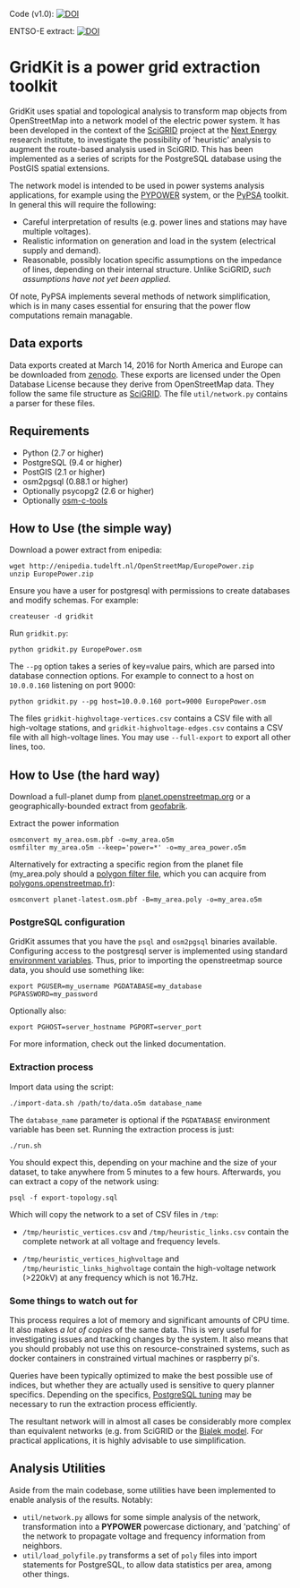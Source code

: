 Code (v1.0): [![DOI](https://zenodo.org/badge/20808/bdw/GridKit.svg)](https://zenodo.org/badge/latestdoi/20808/bdw/GridKit)

ENTSO-E extract: [![DOI](https://zenodo.org/badge/doi/10.5281/zenodo.55853.svg)](http://dx.doi.org/10.5281/zenodo.55853)


# GridKit is a power grid extraction toolkit

GridKit uses spatial and topological analysis to transform map objects
from OpenStreetMap into a network model of the electric power
system. It has been developed in the context of the
[SciGRID](http://scigrid.de) project at the
[Next Energy](http://www.next-energy.de/) research institute, to
investigate the possibility of 'heuristic' analysis to augment the
route-based analysis used in SciGRID. This has been implemented as a
series of scripts for the PostgreSQL database using the PostGIS
spatial extensions.

The network model is intended to be used in power systems analysis
applications, for example using the
[PYPOWER](https://rwl.github.io/PYPOWER) system, or the
[PyPSA](https://github.com/FRESNA/PyPSA) toolkit. In general this will
require the following:

* Careful interpretation of results (e.g. power lines and stations may
  have multiple voltages).
* Realistic information on generation and load in the system
  (electrical supply and demand).
* Reasonable, possibly location specific assumptions on the impedance
  of lines, depending on their internal structure. Unlike SciGRID,
  *such assumptions have not yet been applied*.

Of note, PyPSA implements several methods of network simplification,
which is in many cases essential for ensuring that the power flow
computations remain managable.

## Data exports

Data exports created at March 14, 2016 for North America and Europe
can be downloaded from
[zenodo](https://zenodo.org/record/47317). These exports are licensed
under the Open Database License because they derive from OpenStreetMap
data. They follow the same file structure as [SciGRID](http://scigrid.de/).
The file `util/network.py` contains a parser for these files.

## Requirements

* Python (2.7 or higher)
* PostgreSQL (9.4 or higher)
* PostGIS (2.1 or higher)
* osm2pgsql (0.88.1 or higher)
* Optionally psycopg2 (2.6 or higher)
* Optionally [osm-c-tools](https://gitlab.com/osm-c-tools/osmctools)


## How to Use (the simple way)

Download a power extract from enipedia:

    wget http://enipedia.tudelft.nl/OpenStreetMap/EuropePower.zip
    unzip EuropePower.zip

Ensure you have a user for postgresql with permissions to create
databases and modify schemas. For example:

    createuser -d gridkit

Run `gridkit.py`:

    python gridkit.py EuropePower.osm

The `--pg` option takes a series of key=value pairs, which are parsed
into database connection options. For example to connect to a host on
`10.0.0.160` listening on port 9000:

    python gridkit.py --pg host=10.0.0.160 port=9000 EuropePower.osm

The files `gridkit-highvoltage-vertices.csv` contains a CSV file with
all high-voltage stations, and `gridkit-highvoltage-edges.csv`
contains a CSV file with all high-voltage lines. You may use
`--full-export` to export all other lines, too.

## How to Use (the hard way)

Download a full-planet dump from
[planet.openstreetmap.org](http://planet.openstreetmap.org/pbf/) or a
geographically-bounded extract from
[geofabrik](http://download.geofabrik.de/).

Extract the power information

    osmconvert my_area.osm.pbf -o=my_area.o5m
    osmfilter my_area.o5m --keep='power=*' -o=my_area_power.o5m

Alternatively for extracting a specific region from the planet file
(my\_area.poly should a
[polygon filter file](http://wiki.openstreetmap.org/wiki/Osmosis/Polygon_Filter_File_Format),
which you can acquire from
[polygons.openstreetmap.fr](http://polygons.openstreetmap.fr)):

    osmconvert planet-latest.osm.pbf -B=my_area.poly -o=my_area.o5m

### PostgreSQL configuration

GridKit assumes that you have the `psql` and `osm2pgsql` binaries
available. Configuring access to the postgresql server is implemented
using standard
[environment variables](http://www.postgresql.org/docs/9.4/static/libpq-envars.html). Thus,
prior to importing the openstreetmap source data, you should use something like:

    export PGUSER=my_username PGDATABASE=my_database PGPASSWORD=my_password

Optionally also:

    export PGHOST=server_hostname PGPORT=server_port

For more information, check out the linked documentation.

### Extraction process

Import data using the script:

    ./import-data.sh /path/to/data.o5m database_name

The `database_name` parameter is optional if the `PGDATABASE`
environment variable has been set. Running the extraction process is just:

    ./run.sh

You should expect this, depending on your machine and the size of your
dataset, to take anywhere from 5 minutes to a few hours. Afterwards,
you can extract a copy of the network using:

    psql -f export-topology.sql

Which will copy the network to a set of CSV files in `/tmp`:

* `/tmp/heuristic_vertices.csv` and `/tmp/heuristic_links.csv` contain
  the complete network at all voltage and frequency levels.

* `/tmp/heuristic_vertices_highvoltage` and
  `/tmp/heuristic_links_highvoltage` contain the high-voltage network
  (>220kV) at any frequency which is not 16.7Hz.


### Some things to watch out for

This process requires a lot of memory and significant amounts of CPU
time. It also makes *a lot of copies* of the same data. This is very
useful for investigating issues and tracking changes by the system. It
also means that you should probably not use this on
resource-constrained systems, such as docker containers in constrained
virtual machines or raspberry pi's.

Queries have been typically optimized to make the best possible use of
indices, but whether they are actually used is sensitive to query
planner specifics. Depending on the specifics,
[PostgreSQL tuning](https://wiki.postgresql.org/wiki/Performance_Optimization)
may be necessary to run the extraction process efficiently.

The resultant network will in almost all cases be considerably more
complex than equivalent networks (e.g. from SciGRID or the
[Bialek model](http://www.powerworld.com/knowledge-base/updated-and-validated-power-flow-model-of-the-main-continental-european-transmission-network). For
practical applications, it is highly advisable to use simplification.


## Analysis Utilities

Aside from the main codebase, some utilities have been implemented to
enable analysis of the results. Notably:

* `util/network.py` allows for some simple analysis of the network,
  transformation into a **PYPOWER** powercase dictionary, and
  'patching' of the network to propagate voltage and frequency
  information from neighbors.
* `util/load_polyfile.py` transforms a set of `poly` files into import
  statements for PostgreSQL, to allow data statistics per area, among
  other things.



